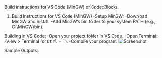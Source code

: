 Build instructions for VS Code (MinGW) or Code::Blocks.

1. Build Instructions for VS Code (MinGW)
-Setup MinGW:
-Download MinGW and install.
-Add MinGW’s bin folder to your system PATH (e.g., C:\MinGW\bin).



Building in VS Code:
-Open your project folder in VS Code.
-Open Terminal:
-View > Terminal (or <kbd>Ctrl</kbd> + <kbd>`</kbd>).
-Compile your program:
![Screenshot](screenshots/TASKA.png)

Sample Outputs: 


  
